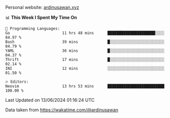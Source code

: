 Personal website: [ardinusawan.xyz](https://ardinusawan.xyz)

<!--START_SECTION:waka-->
📊 **This Week I Spent My Time On** 

```text
💬 Programming Languages: 
Go                       11 hrs 48 mins      █████████████████████░░░░   84.97 % 
Bash                     39 mins             █░░░░░░░░░░░░░░░░░░░░░░░░   04.79 % 
YAML                     36 mins             █░░░░░░░░░░░░░░░░░░░░░░░░   04.37 % 
Thrift                   17 mins             █░░░░░░░░░░░░░░░░░░░░░░░░   02.14 % 
INI                      12 mins             ░░░░░░░░░░░░░░░░░░░░░░░░░   01.50 % 

🔥 Editors: 
Neovim                   13 hrs 53 mins      █████████████████████████   100.00 % 
```


 Last Updated on 13/06/2024 01:16:24 UTC
<!--END_SECTION:waka-->
Data taken from https://wakatime.com/@ardinusawan
